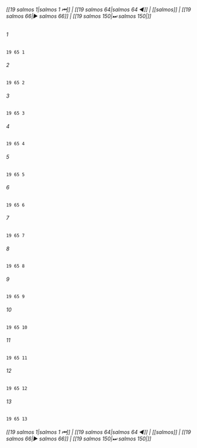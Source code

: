 
###### [[19 salmos 1|salmos 1 ⏮]] | [[19 salmos 64|salmos 64 ◀]] | [[salmos]] | [[19 salmos 66|▶ salmos 66]] | [[19 salmos 150|⏭ salmos 150|]]

###### 1
``` verse
19 65 1 
```
###### 2
``` verse
19 65 2 
```
###### 3
``` verse
19 65 3 
```
###### 4
``` verse
19 65 4 
```
###### 5
``` verse
19 65 5 
```
###### 6
``` verse
19 65 6 
```
###### 7
``` verse
19 65 7 
```
###### 8
``` verse
19 65 8 
```
###### 9
``` verse
19 65 9 
```
###### 10
``` verse
19 65 10 
```
###### 11
``` verse
19 65 11 
```
###### 12
``` verse
19 65 12 
```
###### 13
``` verse
19 65 13 
```

###### [[19 salmos 1|salmos 1 ⏮]] | [[19 salmos 64|salmos 64 ◀]] | [[salmos]] | [[19 salmos 66|▶ salmos 66]] | [[19 salmos 150|⏭ salmos 150|]]


